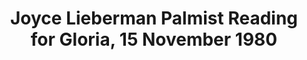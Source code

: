 ---
layout: manifest
title: Joyce Lieberman Palmist Reading for Gloria, 15 November 1980
manifest_name: joyce-lieberman-palmist-reading-for-gloria-15-november-1980

---